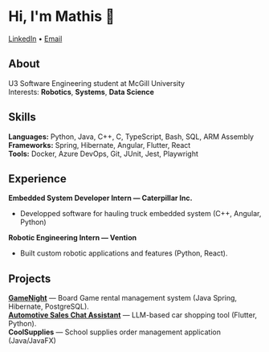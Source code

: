 # Hi, I'm Mathis 👋  
[LinkedIn](https://www.linkedin.com/in/mathis-belanger/) • [Email](mailto:mathisbelangerr@gmail.com)  

## About  
U3 Software Engineering student at McGill University  
Interests: **Robotics**, **Systems**, **Data Science**  

## Skills  
**Languages:** Python, Java, C++, C, TypeScript, Bash, SQL, ARM Assembly  
**Frameworks:** Spring, Hibernate, Angular, Flutter, React  
**Tools:** Docker, Azure DevOps, Git, JUnit, Jest, Playwright  

## Experience  
**Embedded System Developer Intern — Caterpillar Inc.** 
- Developped software for hauling truck embedded system (C++, Angular, Python)

**Robotic Engineering Intern — Vention** 
- Built custom robotic applications and features (Python, React).  


## Projects  
**[GameNight](https://github.com/McGill-ECSE321-Winter2025/project-group-14)** — Board Game rental management system (Java Spring, Hibernate, PostgreSQL).  
**[Automotive Sales Chat Assistant](https://github.com/Tatok-n/HMART)** — LLM-based car shopping tool (Flutter, Python).  
**CoolSupplies** — School supplies order management application (Java/JavaFX)

